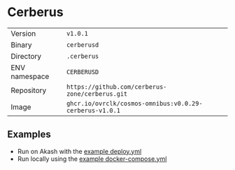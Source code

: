 # Cerberus

| | |
|---|---|
|Version|`v1.0.1`|
|Binary|`cerberusd`|
|Directory|`.cerberus`|
|ENV namespace|`CERBERUSD`|
|Repository|`https://github.com/cerberus-zone/cerberus.git`|
|Image|`ghcr.io/ovrclk/cosmos-omnibus:v0.0.29-cerberus-v1.0.1`|

## Examples

- Run on Akash with the [example deploy.yml](./deploy.yml)
- Run locally using the [example docker-compose.yml](./docker-compose.yml)

<!-- ## Chain information

The [Cosmos Chain Registry](https://github.com/cosmos/chain-registry) publishes up to date chain info for Cerberus

|Variable|Value|
|---|---|
|`CHAIN_JSON`|`https://raw.githubusercontent.com/cosmos/chain-registry/master/cerberus/chain.json`| -->
